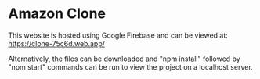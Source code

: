 # Amazon Clone

This website is hosted using Google Firebase and can be viewed at: https://clone-75c6d.web.app/ 

Alternatively, the files can be downloaded and "npm install" followed by "npm start" commands can be run to view the project on a localhost server. 
